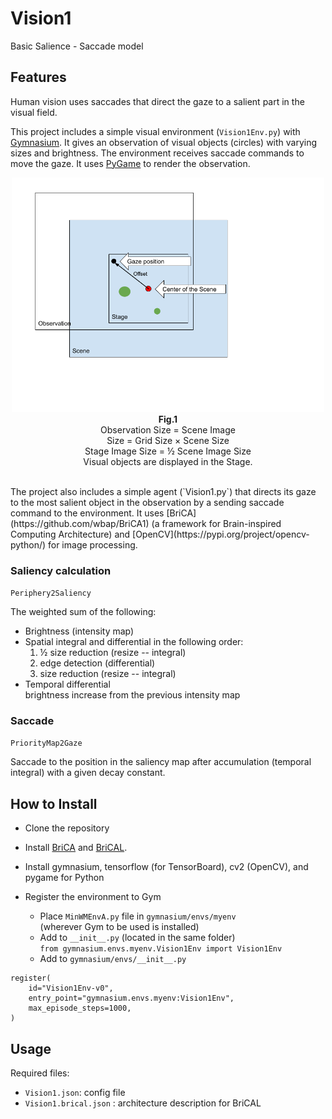# Vision1
Basic Salience - Saccade model

## Features

Human vision uses saccades that direct the gaze to a salient part in the visual field.

This project includes a simple visual environment (`Vision1Env.py`) with [Gymnasium](https://gymnasium.farama.org).  It gives an observation of visual objects (circles) with varying sizes and brightness.  The environment receives saccade commands to move the gaze.  It uses [PyGame](https://www.pygame.org/news) to render the observation.  
<p align="center">
<img src="/Vision1.png" width="500px"/>  
<strong>Fig.1</strong><br>Observation Size = Scene Image<br> Size = Grid Size × Scene Size<br>
Stage Image Size = ½ Scene Image Size<br>
Visual objects are displayed in the Stage.</p>
<br>
The project also includes a simple agent (`Vision1.py`) that directs its gaze to the most salient object in the observation by a sending saccade command to the environment.  It uses [BriCA](https://github.com/wbap/BriCA1) (a framework for Brain-inspired Computing Architecture) and [OpenCV](https://pypi.org/project/opencv-python/) for image processing.

### Saliency calculation
`Periphery2Saliency`  
  
The weighted sum of the following:
* Brightness (intensity map)
* Spatial integral and differential in the following order:
    1. ½ size reduction (resize -- integral)
    2. edge detection (differential)
    3. size reduction (resize -- integral)
* Temporal differential  
brightness increase from the previous intensity map

### Saccade
`PriorityMap2Gaze`  
  
Saccade to the position in the saliency map after accumulation (temporal integral) with a given decay constant.


## How to Install
* Clone the repository

* Install [BriCA](https://github.com/wbap/BriCA1) and [BriCAL](https://github.com/wbap/BriCAL).

* Install gymnasium, tensorflow (for TensorBoard), cv2 (OpenCV), and pygame for Python

* Register the environment to Gym
    * Place `MinWMEnvA.py` file in `gymnasium/envs/myenv`  
    (wherever Gym to be used is installed)
    * Add to `__init__.py` (located in the same folder)  
      `from gymnasium.envs.myenv.Vision1Env import Vision1Env`
    * Add to `gymnasium/envs/__init__.py`  
```
register(
    id="Vision1Env-v0",
    entry_point="gymnasium.envs.myenv:Vision1Env",
    max_episode_steps=1000,
)
```

## Usage

Required files:
* `Vision1.json`: config file
* `Vision1.brical.json` : architecture description for BriCAL
